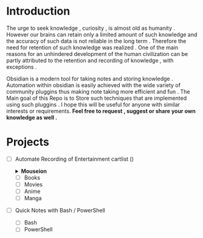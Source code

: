# Introduction
<p>
The urge to seek knowledge , curiosity , is almost old as humanity . However our brains can retain only a limited amount of such knowledge and the accuracy of such data is not reliable in the long term . Therefore the need for retention of such knowledge was realized . One of the main reasons for an unhindered development of the human civilization can be partly attributed to the retention and recording of knowledge , with exceptions . 
</p>
<p>
Obsidian is a modern tool for taking notes and storing knowledge . Automation within obsidian is easily achieved with the wide variety of community pluggins thus making note taking more efficient and fun . The Main goal of this Repo is to Store such techniques that are implemented using such pluggins . I hope this will be useful for anyone with similar interests or requirements. <b> Feel free to request , suggest or share your own knowledge as well .</b> 
</p> 

# Projects
- [ ] Automate Recording of Entertainment cartlist ()
    <details>
    <summary><b>Mouseion</b></summary>
    The name originates from the goddesses of arts, "shrine of the Muses" . The folowing name was given to largest greek library .  
    </details>

    
    - [ ] Books
    - [ ] Movies
    - [ ] Anime
    - [ ] Manga
- [ ] Quick Notes with Bash / PowerShell
    - [ ] Bash
    - [ ] PowerShell

<!--- commit test-->